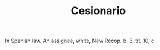 ---
title: Cesionario
letter: C
permalink: "/definitions/bld-cesionario.html"
body: In Spanish law. An assignee, white, New Recop. b. 3, tit. 10, c
published_at: '2018-07-07'
source: Black's Law Dictionary 2nd Ed (1910)
layout: post
---